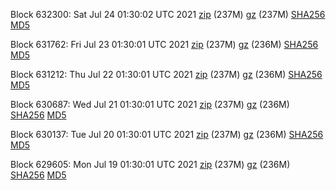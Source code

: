 Block 632300: Sat Jul 24 01:30:02 UTC 2021 [zip](https://files.01coin.io/mainnet/2021-07-24/bootstrap.dat.zip) (237M) [gz](https://files.01coin.io/mainnet/2021-07-24/bootstrap.dat.tar.gz) (237M) [SHA256](https://files.01coin.io/mainnet/2021-07-24/sha256.txt) [MD5](https://files.01coin.io/mainnet/2021-07-24/md5.txt)

Block 631762: Fri Jul 23 01:30:01 UTC 2021 [zip](https://files.01coin.io/mainnet/2021-07-23/bootstrap.dat.zip) (237M) [gz](https://files.01coin.io/mainnet/2021-07-23/bootstrap.dat.tar.gz) (236M) [SHA256](https://files.01coin.io/mainnet/2021-07-23/sha256.txt) [MD5](https://files.01coin.io/mainnet/2021-07-23/md5.txt)

Block 631212: Thu Jul 22 01:30:01 UTC 2021 [zip](https://files.01coin.io/mainnet/2021-07-22/bootstrap.dat.zip) (237M) [gz](https://files.01coin.io/mainnet/2021-07-22/bootstrap.dat.tar.gz) (236M) [SHA256](https://files.01coin.io/mainnet/2021-07-22/sha256.txt) [MD5](https://files.01coin.io/mainnet/2021-07-22/md5.txt)

Block 630687: Wed Jul 21 01:30:01 UTC 2021 [zip](https://files.01coin.io/mainnet/2021-07-21/bootstrap.dat.zip) (237M) [gz](https://files.01coin.io/mainnet/2021-07-21/bootstrap.dat.tar.gz) (236M) [SHA256](https://files.01coin.io/mainnet/2021-07-21/sha256.txt) [MD5](https://files.01coin.io/mainnet/2021-07-21/md5.txt)

Block 630137: Tue Jul 20 01:30:01 UTC 2021 [zip](https://files.01coin.io/mainnet/2021-07-20/bootstrap.dat.zip) (237M) [gz](https://files.01coin.io/mainnet/2021-07-20/bootstrap.dat.tar.gz) (236M) [SHA256](https://files.01coin.io/mainnet/2021-07-20/sha256.txt) [MD5](https://files.01coin.io/mainnet/2021-07-20/md5.txt)

Block 629605: Mon Jul 19 01:30:01 UTC 2021 [zip](https://files.01coin.io/mainnet/2021-07-19/bootstrap.dat.zip) (237M) [gz](https://files.01coin.io/mainnet/2021-07-19/bootstrap.dat.tar.gz) (236M) [SHA256](https://files.01coin.io/mainnet/2021-07-19/sha256.txt) [MD5](https://files.01coin.io/mainnet/2021-07-19/md5.txt)
